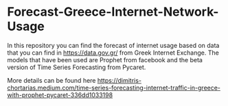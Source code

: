 # Forecast-Greece-Internet-Network-Usage

In this repository you can find the forecast of internet usage based on data that you can find in https://data.gov.gr/ from Greek Internet Exchange. The models that have been used are Prophet from facebook and the beta version of Time Series Forecasting from Pycaret.

More details can be found here
https://dimitris-chortarias.medium.com/time-series-forecasting-internet-traffic-in-greece-with-prophet-pycaret-336dd1033198
